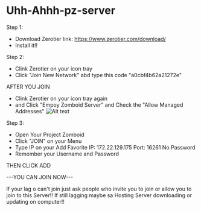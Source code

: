 # Uhh-Ahhh-pz-server

Step 1: 
- Download Zerotier
link: https://www.zerotier.com/download/
- Install it!!

Step 2:
- Clink Zerotier on your icon tray
- Click "Join New Network" abd type this code "a0cbf4b62a21272e"

AFTER YOU JOIN
- Clink Zerotier on your icon tray again
- and Click "Empoy Zomboid Server" and Check the "Allow Managed Addresses"
![Alt text](https://cdn.discordapp.com/attachments/1092826952085295147/1162303252344361012/image.png?ex=653b7241&is=6528fd41&hm=65e9cfd77af8d929945bdd418a76b7a8874269fedfa03f71238dc67e4458f0d8&)

Step 3:
- Open Your Project Zomboid
- Click "JOIN" on your Menu
- Type IP on your Add Favorite
IP: 172.22.129.175
Port: 16261
No Password
- Remember your Username and Password
 
THEN CLICK ADD

---YOU CAN JOIN NOW---

If your lag o can't join just ask people who invite you to join or allow you to join to this Server!!
If still lagging maybe sa Hosting Server downloading or updating on computer!!



